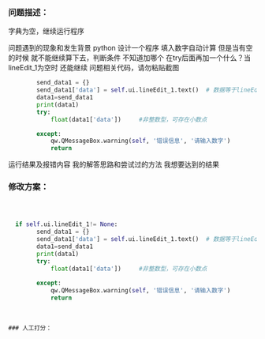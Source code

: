 ### 问题描述：
<p>字典为空，继续运行程序</p>
问题遇到的现象和发生背景
python 设计一个程序 填入数字自动计算 但是当有空的时候 就不能继续算下去，判断条件 不知道加哪个 在try后面再加一个什么？当lineEdit_1为空时 还能继续
问题相关代码，请勿粘贴截图

```python
        send_data1 = {}
        send_data1['data'] = self.ui.lineEdit_1.text()  # 数据等于lineEdit的值 简单文本用text()
        data1=send_data1
        print(data1)
        try:
            float(data1['data'])     #非整数型，可存在小数点

        except:
            qw.QMessageBox.warning(self, '错误信息', '请输入数字')
            return 


```
运行结果及报错内容
我的解答思路和尝试过的方法
我想要达到的结果 
### 修改方案：


```python



  if self.ui.lineEdit_1!= None:
        send_data1 = {}
        send_data1['data'] = self.ui.lineEdit_1.text()  # 数据等于lineEdit的值 简单文本用text()
        data1=send_data1
        print(data1)
        try:
            float(data1['data'])     #非整数型，可存在小数点
 
        except:
            qw.QMessageBox.warning(self, '错误信息', '请输入数字')
            return 
 


```
```

### 人工打分：
